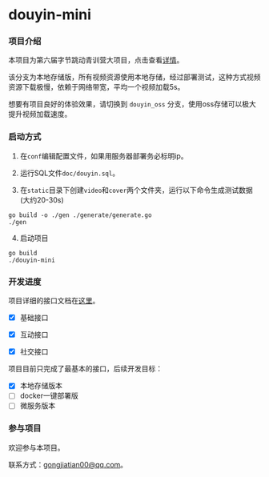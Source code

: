 # douyin-mini

### 项目介绍

本项目为第六届字节跳动青训营大项目，点击查看[详情](https://bytedance.feishu.cn/docx/BhEgdmoI3ozdBJxly71cd30vnRc)。

该分支为本地存储版，所有视频资源使用本地存储，经过部署测试，这种方式视频资源下载极慢，依赖于网络带宽，平均一个视频加载5s。

想要有项目良好的体验效果，请切换到 `douyin_oss` 分支，使用oss存储可以极大提升视频加载速度。

### 启动方式

1. 在`conf`编辑配置文件，如果用服务器部署务必标明ip。


2. 运行SQL文件`doc/douyin.sql`。


3. 在`static`目录下创建`video`和`cover`两个文件夹，运行以下命令生成测试数据(大约20-30s)

```shell
go build -o ./gen ./generate/generate.go
./gen
```

4. 启动项目
```shell
go build 
./douyin-mini
```


### 开发进度


项目详细的接口文档在[这里](https://apifox.com/apidoc/shared-09d88f32-0b6c-4157-9d07-a36d32d7a75c/api-50707525)。

- [x] 基础接口
- [x] 互动接口
- [x] 社交接口


项目目前只完成了最基本的接口，后续开发目标：

- [x] 本地存储版本
- [ ] docker一键部署版
- [ ] 微服务版本

### 参与项目

欢迎参与本项目。

联系方式：gongjiatian00@qq.com。

